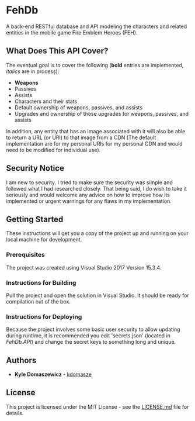 # FehDb

A back-end RESTful database and API modeling the characters and related entities in the mobile game Fire Emblem Heroes (FEH).

## What Does This API Cover?

The eventual goal is to cover the following (**bold** entries are implemented, _italics_ are in process):

* **Weapons**
* Passives
* Assists
* Characters and their stats
* Default ownership of weapons, passives, and assists
* Upgrades and ownership of those upgrades for weapons, passives, and assists

In addition, any entity that has an image associated with it will also be able to return a URL (or URI) to that image from a CDN (The default implementation are for my personal URIs for my personal CDN and would need to be modified for individual use).

## Security Notice

I am new to security. I tried to make sure the security was simple and followed what I had researched closely. That being said, I do wish to take it seriously and would welcome any advice on how to improve how its implemented or urgent warnings for any flaws in my implementation.

## Getting Started

These instructions will get you a copy of the project up and running on your local machine for development.

### Prerequisites

The project was created using Visual Studio 2017 Version 15.3.4.

### Instructions for Building

Pull the project and open the solution in Visual Studio. It should be ready for compilation out of the box.

### Instructions for Deploying

Because the project involves some basic user security to allow updating during runtime, it is recommended you edit 'secrets.json' (located in _FehDb.API_) and change the secret keys to something long and unique.

## Authors

* **Kyle Domaszewicz** - [kdomasze](https://github.com/kdomasze)

## License

This project is licensed under the MIT License - see the [LICENSE.md](LICENSE.md) file for details.
